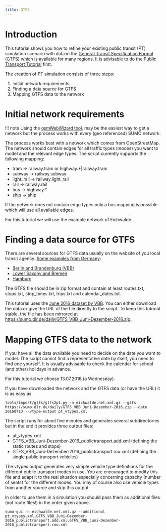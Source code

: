 ```yaml
---
title: GTFS
---
```


# Introduction

This tutorial shows you how to refine your existing public transit (PT) simulation
scenario with data in the [General Transit Specification Format](https://developers.google.com/transit/gtfs) (GTFS)
which is available for many regions. It is advisable to do the
[Public Transport Tutorial](PT_from_OpenStreetMap.md) first.

The creation of PT simulation consists of three steps:

1. Initial network requirements
2. Finding a data source for GTFS
3. Mapping GTFS data to the network

# Initial network requirements

!!! note
    Using the [osmWebWizard tool](OSMWebWizard.md), may be the easiest way to get a network but the process works with every (geo referenced) SUMO network.

The process works best with a network which comes from OpenStreetMap.
The network should contain edges for all traffic types (modes) you want
to model and the relevant edge types. The script currently supports
the following mapping:

- tram -> railway.tram or highway.*|railway.tram
- subway -> railway.subway
- light_rail -> railway.light_rail
- rail -> railway.rail
- bus -> highway.*
- ship -> ship

If the network does not contain edge types only a bus mapping is possible which will use all available edges.

For this tutorial we will use the example network of Eichwalde.

# Finding a data source for GTFS

There are several sources for GTFS data usually on the website of you local
transit agency. [Some examples from Germany](https://gist.github.com/highsource/67d0846029a43ea28dfd90540bacb1ee):

- [Berlin and Brandenburg (VBB)](https://www.vbb.de/unsere-themen/vbbdigital/api-entwicklerinfos/datensaetze)
- [Lower Saxony and Bremen](https://www.vbn.de/service/entwicklerinfos/)
- [Hamburg](https://suche.transparenz.hamburg.de/?q=gtfs)

The GTFS file should be in zip format and contain at least routes.txt, stops.txt, stop_times.txt, trips.txt and calendar_dates.txt.

This tutorial uses the [June 2016 dataset by VBB](https://www.vbb.de/media/download/5068). You can either download the data
or give the URL of the file directly to the script. To keep this tutorial stable, the file has been mirrored at https://sumo.dlr.de/daily/GTFS_VBB_Juni-Dezember-2016.zip.

# Mapping GTFS data to the network

If you have all the data available you need to decide on the date you want to model. The script cannot find a representative date
by itself, you need to find one yourself. It is usually advisable to check the calendar for school (and other) holidays in advance.

For this tutorial we choose 13.07.2016 (a Wednesday).

If you have downloaded the network and the GTFS data (or have the URL) it is as easy as

```
tools/import/gtfs/gtfs2pt.py -n eichwalde.net.xml.gz --gtfs https://sumo.dlr.de/daily/GTFS_VBB_Juni-Dezember-2016.zip --date 20160713 --vtype-output pt_vtypes.xml
```

The script runs for about five minutes and generates several subdirectories but in the end it provides three output files:

- pt_vtypes.xml
- GTFS_VBB_Juni-Dezember-2016_publictransport.add.xml (defining the static routes and stops)
- GTFS_VBB_Juni-Dezember-2016_publictransport.rou.xml (defining the single public transport vehicles)

The vtypes output generates very simple vehicle type definitions for the different public transport modes in use. You are encouraged to modify this file and adapt
it to the real situation especially concerning capacity (number of seats) for the different modes. You may of course also use vehicle types from another source and skip this output.

In order to use them in a simulation you should pass them as additional files (not route files!) in the order given above.

```
sumo-gui -n eichwalde.net.xml.gz --additional pt_vtypes.xml,GTFS_VBB_Juni-Dezember-2016_publictransport.add.xml,GTFS_VBB_Juni-Dezember-2016_publictransport.rou.xml
```
